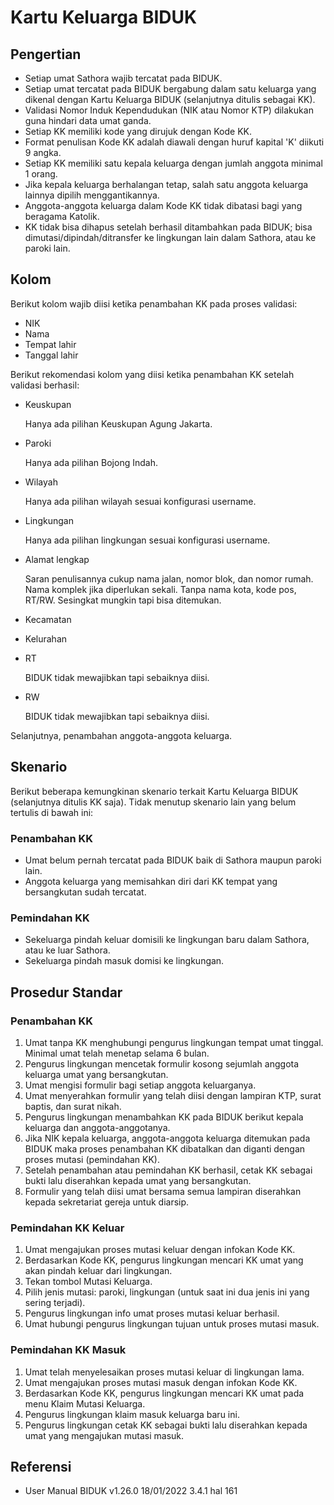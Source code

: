 # Kartu Keluarga BIDUK

## Pengertian

- Setiap umat Sathora wajib tercatat pada BIDUK.
- Setiap umat tercatat pada BIDUK bergabung dalam satu keluarga yang dikenal dengan Kartu Keluarga BIDUK (selanjutnya ditulis sebagai KK).
- Validasi Nomor Induk Kependudukan (NIK atau Nomor KTP) dilakukan guna hindari data umat ganda.
- Setiap KK memiliki kode yang dirujuk dengan Kode KK.
- Format penulisan Kode KK adalah diawali dengan huruf kapital 'K' diikuti 9 angka.
- Setiap KK memiliki satu kepala keluarga dengan jumlah anggota minimal 1 orang.
- Jika kepala keluarga berhalangan tetap, salah satu anggota keluarga lainnya dipilih menggantikannya.
- Anggota-anggota keluarga dalam Kode KK tidak dibatasi bagi yang beragama Katolik. 
- KK tidak bisa dihapus setelah berhasil ditambahkan pada BIDUK; bisa dimutasi/dipindah/ditransfer ke lingkungan lain dalam Sathora, atau ke paroki lain.

## Kolom

Berikut kolom wajib diisi ketika penambahan KK pada proses validasi:

- NIK
- Nama
- Tempat lahir
- Tanggal lahir

Berikut rekomendasi kolom yang diisi ketika penambahan KK setelah validasi berhasil:

- Keuskupan 

    Hanya ada pilihan Keuskupan Agung Jakarta.
    
- Paroki
    
    Hanya ada pilihan Bojong Indah.

- Wilayah
    
    Hanya ada pilihan wilayah sesuai konfigurasi username.

- Lingkungan
    
    Hanya ada pilihan lingkungan sesuai konfigurasi username.

- Alamat lengkap

    Saran penulisannya cukup nama jalan, nomor blok, dan nomor rumah.
    Nama komplek jika diperlukan sekali. 
    Tanpa nama kota, kode pos, RT/RW.
    Sesingkat mungkin tapi bisa ditemukan.

- Kecamatan
- Kelurahan
- RT

    BIDUK tidak mewajibkan tapi sebaiknya diisi.

- RW

    BIDUK tidak mewajibkan tapi sebaiknya diisi.

Selanjutnya, penambahan anggota-anggota keluarga.

## Skenario 

Berikut beberapa kemungkinan skenario terkait Kartu Keluarga BIDUK (selanjutnya ditulis KK saja). Tidak menutup skenario lain yang belum tertulis di bawah ini:

### Penambahan KK

- Umat belum pernah tercatat pada BIDUK baik di Sathora maupun paroki lain.
- Anggota keluarga yang memisahkan diri dari KK tempat yang bersangkutan sudah tercatat.

### Pemindahan KK

- Sekeluarga pindah keluar domisili ke lingkungan baru dalam Sathora, atau ke luar Sathora.
- Sekeluarga pindah masuk domisi ke lingkungan.

## Prosedur Standar

### Penambahan KK

1. Umat tanpa KK menghubungi pengurus lingkungan tempat umat tinggal. Minimal umat telah menetap selama 6 bulan.
2. Pengurus lingkungan mencetak formulir kosong sejumlah anggota keluarga umat yang bersangkutan.
3. Umat mengisi formulir bagi setiap anggota keluarganya. 
4. Umat menyerahkan formulir yang telah diisi dengan lampiran KTP, surat baptis, dan surat nikah.
5. Pengurus lingkungan menambahkan KK pada BIDUK berikut kepala keluarga dan anggota-anggotanya.
6. Jika NIK kepala keluarga, anggota-anggota keluarga ditemukan pada BIDUK maka proses penambahan KK dibatalkan dan diganti dengan proses mutasi (pemindahan KK).
7. Setelah penambahan atau pemindahan KK berhasil, cetak KK sebagai bukti lalu diserahkan kepada umat yang bersangkutan.
8. Formulir yang telah diisi umat bersama semua lampiran diserahkan kepada sekretariat gereja untuk diarsip.

### Pemindahan KK Keluar

1. Umat mengajukan proses mutasi keluar dengan infokan Kode KK.
2. Berdasarkan Kode KK, pengurus lingkungan mencari KK umat yang akan pindah keluar dari lingkungan.
3. Tekan tombol Mutasi Keluarga.
4. Pilih jenis mutasi: paroki, lingkungan (untuk saat ini dua jenis ini yang sering terjadi).
5. Pengurus lingkungan info umat proses mutasi keluar berhasil.
6. Umat hubungi pengurus lingkungan tujuan untuk proses mutasi masuk.

### Pemindahan KK Masuk

1. Umat telah menyelesaikan proses mutasi keluar di lingkungan lama.
2. Umat mengajukan proses mutasi masuk dengan infokan Kode KK.
3. Berdasarkan Kode KK, pengurus lingkungan mencari KK umat pada menu Klaim Mutasi Keluarga.
4. Pengurus lingkungan klaim masuk keluarga baru ini.
5. Pengurus lingkungan cetak KK sebagai bukti lalu diserahkan kepada umat yang mengajukan mutasi masuk.

## Referensi

- User Manual BIDUK v1.26.0 18/01/2022 3.4.1 hal 161
